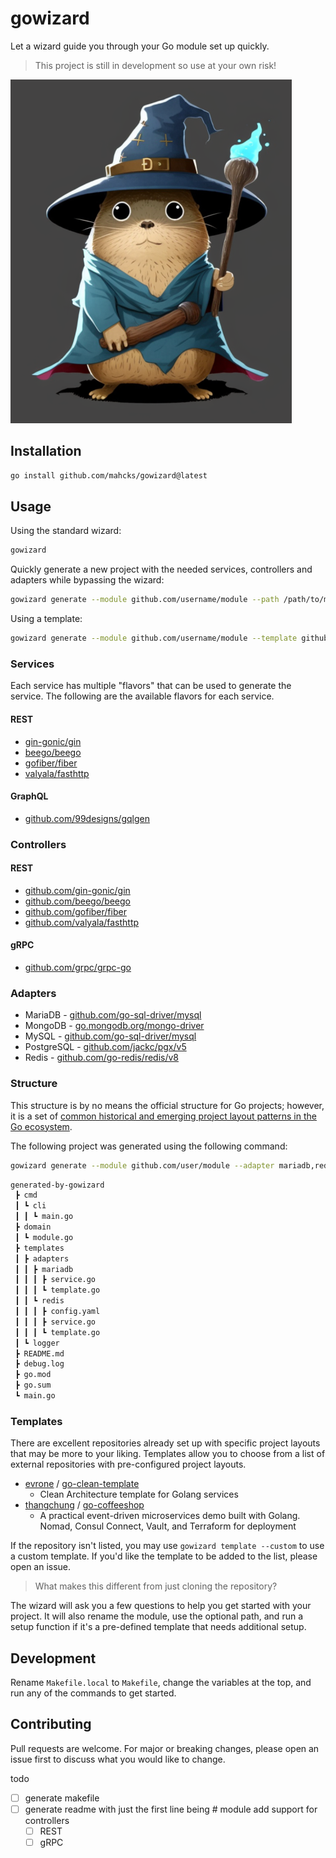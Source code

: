# gowizard
Let a wizard guide you through your Go module set up quickly.

> This project is still in development so use at your own risk!

![Gopher Wizard](wizard.png)


## Installation
```bash
go install github.com/mahcks/gowizard@latest
```

## Usage
Using the standard wizard:
```bash
gowizard
```

Quickly generate a new project with the needed services, controllers and adapters while bypassing the wizard:
```bash
gowizard generate --module github.com/username/module --path /path/to/module --adapter mariadb,redis,mongodb
```

Using a template:
```bash
gowizard generate --module github.com/username/module --template github.com/valid/template --path /path/to/module
```

### Services
Each service has multiple "flavors" that can be used to generate the service. The following are the available flavors for each service.

#### REST
- [gin-gonic/gin](https://github.com/gin-gonic/gin)
- [beego/beego](https://github.com/beego/beego)
- [gofiber/fiber](https://github.com/gofiber/fiber)
- [valyala/fasthttp](https://github.com/valyala/fasthttp)

#### GraphQL
- [github.com/99designs/gqlgen](https://github.com/99designs/gqlgen)

### Controllers

#### REST
- [github.com/gin-gonic/gin](https://github.com/gin-gonic/gin)
- [github.com/beego/beego](https://github.com/beego/beego)
- [github.com/gofiber/fiber](https://github.com/gofiber/fiber)
- [github.com/valyala/fasthttp](https://github.com/valyala/fasthttp)

#### gRPC
- [github.com/grpc/grpc-go](https://github.com/grpc/grpc-go)

### Adapters
- MariaDB - [github.com/go-sql-driver/mysql](https://github.com/go-sql-driver/mysql)
- MongoDB - [go.mongodb.org/mongo-driver](https://github.com/mongodb/mongo-go-driver)
- MySQL - [github.com/go-sql-driver/mysql](https://github.com/go-sql-driver/mysql)
- PostgreSQL - [github.com/jackc/pgx/v5](https://github.com/jackc/pgx)
- Redis - [github.com/go-redis/redis/v8](https://github.com/redis/go-redis)

### Structure
This structure is by no means the official structure for Go projects; however, it is a set of [common historical and emerging project layout patterns in the Go ecosystem](https://github.com/golang-standards/project-layou).


The following project was generated using the following command:
```bash
gowizard generate --module github.com/user/module --adapter mariadb,redis
```

```md
generated-by-gowizard
 ┣ cmd
 ┃ ┗ cli
 ┃ ┃ ┗ main.go
 ┣ domain
 ┃ ┗ module.go
 ┣ templates
 ┃ ┣ adapters
 ┃ ┃ ┣ mariadb
 ┃ ┃ ┃ ┣ service.go
 ┃ ┃ ┃ ┗ template.go
 ┃ ┃ ┗ redis
 ┃ ┃ ┃ ┣ config.yaml
 ┃ ┃ ┃ ┣ service.go
 ┃ ┃ ┃ ┗ template.go
 ┃ ┗ logger
 ┣ README.md
 ┣ debug.log
 ┣ go.mod
 ┣ go.sum
 ┗ main.go
```

### Templates
There are excellent repositories already set up with specific project layouts that may be more to your liking. Templates allow you to choose from a list of external repositories with pre-configured project layouts.

- [evrone](https://github.com/evrone) / [go-clean-template](https://github.com/evrone/go-clean-template/tree/master)
    - Clean Architecture template for Golang services
- [thangchung](https://github.com/thangchung) / [go-coffeeshop](https://github.com/thangchung/go-coffeeshop) 
    - A practical event-driven microservices demo built with Golang. Nomad, Consul Connect, Vault, and Terraform for deployment

If the repository isn't listed, you may use `gowizard template --custom` to use a custom template. If you'd like the template to be added to the list, please open an issue.

> What makes this different from just cloning the repository? 

The wizard will ask you a few questions to help you get started with your project. It will also rename the module, use the optional path, and run a setup function if it's a pre-defined template that needs additional setup.

## Development
Rename `Makefile.local` to `Makefile`, change the variables at the top, and run any of the commands to get started.

## Contributing
Pull requests are welcome. For major or breaking changes, please open an issue first to discuss what you would like to change. 


todo
- [ ] generate makefile
- [ ] generate readme with just the first line being # module
add support for controllers
    - [ ] REST
    - [ ] gRPC
